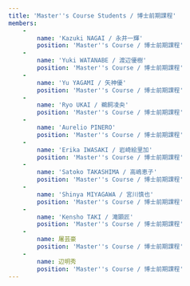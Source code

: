 ```yaml
---
title: 'Master''s Course Students / 博士前期課程'
members:
    -
        name: 'Kazuki NAGAI / 永井一輝'
        position: 'Master''s Course / 博士前期課程'
    -
        name: 'Yuki WATANABE / 渡辺優樹'
        position: 'Master''s Course / 博士前期課程'
    -
        name: 'Yu YAGAMI / 矢神優'
        position: 'Master''s Course / 博士前期課程'
    -
        name: 'Ryo UKAI / 鵜飼凌央'
        position: 'Master''s Course / 博士前期課程'
    -
        name: 'Aurelio PINERO'
        position: 'Master''s Course / 博士前期課程'
    -
        name: 'Erika IWASAKI / 岩崎絵里加'
        position: 'Master''s Course / 博士前期課程'
    -
        name: 'Satoko TAKASHIMA / 高嶋恵子'
        position: 'Master''s Course / 博士前期課程'
    -
        name: 'Shinya MIYAGAWA / 宮川慎也'
        position: 'Master''s Course / 博士前期課程'
    -
        name: 'Kensho TAKI / 滝顕匠'
        position: 'Master''s Course / 博士前期課程'
    -
        name: 屠芸豪
        position: 'Master''s Course / 博士前期課程'
    -
        name: 辺明秀
        position: 'Master''s Course / 博士前期課程'
---
```


